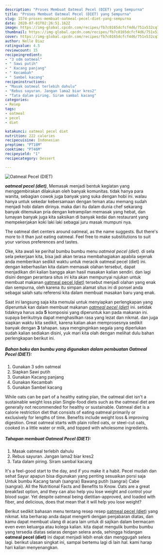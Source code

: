 ```yaml
---
description: "Proses Membuat Oatmeal Pecel (DIET) yang Sempurna"
title: "Proses Membuat Oatmeal Pecel (DIET) yang Sempurna"
slug: 1574-proses-membuat-oatmeal-pecel-diet-yang-sempurna
date: 2020-07-01T02:26:51.162Z
image: https://img-global.cpcdn.com/recipes/fb7c0165dcfcf4d6/751x532cq70/oatmeal-pecel-diet-foto-resep-utama.jpg
thumbnail: https://img-global.cpcdn.com/recipes/fb7c0165dcfcf4d6/751x532cq70/oatmeal-pecel-diet-foto-resep-utama.jpg
cover: https://img-global.cpcdn.com/recipes/fb7c0165dcfcf4d6/751x532cq70/oatmeal-pecel-diet-foto-resep-utama.jpg
author: Nelle Diaz
ratingvalue: 4.5
reviewcount: 15
recipeingredient:
- "3 sdm oatmeal"
- " Sawi putih"
- " Kacang panjang"
- " Kecambah"
- " Sambel kacang"
recipeinstructions:
- "Masak oatmeal terlebih dahulu"
- "Rebus sayuran. Jangan lama2 biar kres2"
- "Tata dalam piring. Siram sambal kacang"
categories:
- Resep
tags:
- oatmeal
- pecel
- diet

katakunci: oatmeal pecel diet 
nutrition: 222 calories
recipecuisine: Indonesian
preptime: "PT18M"
cooktime: "PT46M"
recipeyield: "1"
recipecategory: Dessert

---
```



![Oatmeal Pecel (DIET)](https://img-global.cpcdn.com/recipes/fb7c0165dcfcf4d6/751x532cq70/oatmeal-pecel-diet-foto-resep-utama.jpg)

<b><i>oatmeal pecel (diet)</i></b>, Memasak menjadi bentuk kegiatan yang menggembirakan dilakukan oleh banyak komunitas. tidak hanya para wanita, sebagian cowok juga banyak yang suka dengan hobi ini. walau hanya untuk sekedar kebersamaan dengan teman atau memang sudah menjadi hobi dalam dirinya. maka dari itu dalam dunia chef sekarang banyak ditemukan pria dengan ketrampilan memasak yang hebat, dan lumayan banyak juga kita saksikan di banyak kedai dan restaurant yang mempekerjakan koki laki laki sebagai juru masak mumpuni nya.

The oatmeal diet centers around oatmeal, as the name suggests. But there&#39;s more to it than just eating oatmeal. Feel free to make substitutions to suit your various preferences and tastes.

Oke, kita awali ke perihal bumbu bumbu menu <i>oatmeal pecel (diet)</i>. di sela sela pekerjaan kita, bisa jadi akan terasa membahagiakan apabila sejenak anda memberikan sedikit waktu untuk meracik oatmeal pecel (diet) ini. dengan keberhasilan kita dalam memasak olahan tersebut, dapat menjadikan diri kalian bangga akan hasil masakan kalian sendiri. dan lagi disini dengan perantara situs ini kita akan mempunyai rujukan untuk membuat makanan <u>oatmeal pecel (diet)</u> tersebut menjadi olahan yang enak dan sempurna, oleh karena itu simpan alamat situs ini di ponsel anda sebagai salah satu referensi kita dalam membuat masakan baru yang enak.


Saat ini langsung saja kita memulai untuk menyiapkan perlengkapan yang diperuntuk kan dalam membuat makanan <u><i>oatmeal pecel (diet)</i></u> ini. setidak tidaknya harus ada <b>5</b> komposisi yang diperuntuk kan pada makanan ini. supaya berikutnya dapat menghasilkan rasa yang lezat dan nikmat. dan juga siapkan waktu kita sedikit, karena kalian akan memprosesnya sedikit banyak dengan <b>3</b> tahapan. saya menginginkan segala yang diperlukan sudah kalian sediakan disini, yuk mari kita olah dengan melihat dulu bahan perlengkapan berikut ini.

<!--inarticleads1-->

##### Bahan baku dan bumbu yang digunakan dalam pembuatan Oatmeal Pecel (DIET):

1. Gunakan 3 sdm oatmeal
1. Siapkan  Sawi putih
1. Gunakan  Kacang panjang
1. Gunakan  Kecambah
1. Gunakan  Sambel kacang


While oats can be part of a healthy eating plan, the oatmeal diet isn&#39;t a sustainable weight loss plan Single-food diets such as the oatmeal diet are generally not recommended for healthy or sustainable. Oatmeal diet is a calorie restriction diet that consists of eating oatmeal primarily or exclusively for lengths of time. Benefits include weight loss &amp; improving digestion. Great oatmeal starts with plain rolled oats, or steel-cut oats, cooked in a little water or milk, and topped with wholesome ingredients. 

<!--inarticleads2-->

##### Tahapan membuat Oatmeal Pecel (DIET):

1. Masak oatmeal terlebih dahulu
1. Rebus sayuran. Jangan lama2 biar kres2
1. Tata dalam piring. Siram sambal kacang


It&#39;s a feel-good start to the day, and if you make it a habit. Pecel mudah dan sehat Sayur apapun bisa digunakan yang penting sesuaikan porsi saja Untuk bumbu Kacang tanah (sangrai) Bawang putih (sangrai) Cabe (sangrai). All the Nutritional Facts and Benefits to Know. Oats are a great breakfast option, and they can also help you lose weight and control your blood sugar. Yet despite oatmeal being dietitian-approved, and loaded with fiber, and delicious, does that mean that it will help you lose weight? 

Berikut sedikit bahasan menu tentang resep resep <u>oatmeal pecel (diet)</u> yang nikmat. kita berharap anda dapat mengerti dengan penjabaran diatas, dan kamu dapat membuat ulang di acara lain untuk di sajikan dalam bermacam even even keluarga atau kolega kalian. kita dapat mengulik bumbu bumbu yang tersedia diatas selaras dengan selera anda, sehingga hidangan <b>oatmeal pecel (diet)</b> ini dapat menjadi lebih enak dan menggugah selera lagi. berikut ulasan singkat ini, sampai bertemu lagi di lain hal. kami harap hari kalian menyenangkan.
